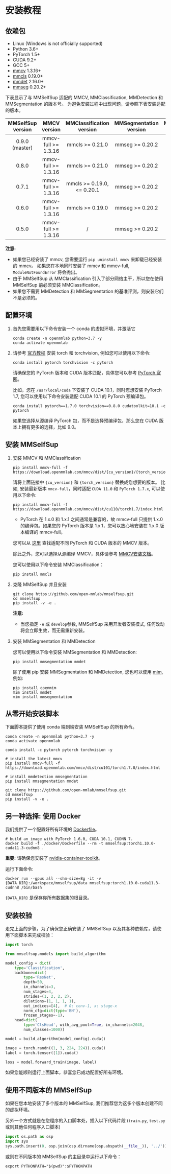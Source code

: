 # 安装教程

## 依赖包

- Linux (Windows is not officially supported)
- Python 3.6+
- PyTorch 1.5+
- CUDA 9.2+
- GCC 5+
- [mmcv](https://github.com/open-mmlab/mmcv) 1.3.16+
- [mmcls](https://mmclassification.readthedocs.io/en/latest/install.html) 0.19.0+
- [mmdet](https://mmdetection.readthedocs.io/en/latest/get_started.html#installation) 2.16.0+
- [mmseg](https://mmsegmentation.readthedocs.io/en/latest/get_started.html#installation) 0.20.2+

下表显示了与 MMSelfSup 适配的 MMCV, MMClassification, MMDetection 和 MMSegmentation 的版本号。 为避免安装过程中出现问题，请参照下表安装适配的版本。

| MMSelfSup version |    MMCV version     |  MMClassification version  | MMSegmentation version | MMDetection version |
| :---------------: | :-----------------: | :------------------------: | :--------------------: | :-----------------: |
|  0.9.0 (master)   | mmcv-full >= 1.3.16 |      mmcls >= 0.21.0       |    mmseg >= 0.20.2     |   mmdet >= 2.16.0   |
|  0.8.0            | mmcv-full >= 1.3.16 |      mmcls >= 0.21.0       |    mmseg >= 0.20.2     |   mmdet >= 2.16.0   |
|       0.7.1       | mmcv-full >= 1.3.16 | mmcls >= 0.19.0, <= 0.20.1 |    mmseg >= 0.20.2     |   mmdet >= 2.16.0   |
|       0.6.0       | mmcv-full >= 1.3.16 |      mmcls >= 0.19.0       |    mmseg >= 0.20.2     |   mmdet >= 2.16.0   |
|       0.5.0       | mmcv-full >= 1.3.16 |             /              |    mmseg >= 0.20.2     |   mmdet >= 2.16.0   |


**注意:**
- 如果您已经安装了 mmcv, 您需要运行 `pip uninstall mmcv` 来卸载已经安装的 mmcv。 如果您在本地同时安装了 mmcv 和 mmcv-full, `ModuleNotFoundError` 将会抛出。
- 由于 MMSelfSup 从 MMClassification 引入了部分网络主干，所以您在使用 MMSelfSup 前必须安装 MMClassification。
- 如果您不需要 MMDetection 和 MMSegmentation 的基准评测，则安装它们不是必须的。

## 配置环境

1. 首先您需要用以下命令安装一个 conda 的虚拟环境，并激活它

    ```shell
    conda create -n openmmlab python=3.7 -y
    conda activate openmmlab
    ```

2. 请参考 [官方教程](https://pytorch.org/) 安装 torch 和 torchvision, 例如您可以使用以下命令:

    ```shell
    conda install pytorch torchvision -c pytorch
    ```

    请确保您的 PyTorch 版本和 CUDA 版本匹配，具体您可以参考 [PyTorch 官网](https://pytorch.org/)。

    比如，您在 `/usr/local/cuda` 下安装了 CUDA 10.1，同时您想安装 PyTorch 1.7, 您可以使用以下命令安装适配 CUDA 10.1 的 PyTorch 预编译包。

    ```shell
    conda install pytorch==1.7.0 torchvision==0.8.0 cudatoolkit=10.1 -c pytorch
    ```

    如果您选择从源编译 PyTorch 包，而不是选择预编译包，那么您在 CUDA 版本上拥有更多的选择，比如 9.0。


## 安装 MMSelfSup

1. 安装 MMCV 和 MMClassification

    ```shell
    pip install mmcv-full -f https://download.openmmlab.com/mmcv/dist/{cu_version}/{torch_version}/index.html
    ```

    请将上面链接中 `{cu_version}` 和 `{torch_version}` 替换成您想要的版本。 比如, 安装最新版本 `mmcv-full`，同时适配 `CUDA 11.0` 和 `PyTorch 1.7.x`, 可以使用以下命令:

    ```shell
    pip install mmcv-full -f https://download.openmmlab.com/mmcv/dist/cu110/torch1.7/index.html
    ```

    - PyTorch 在 1.x.0 和 1.x.1 之间通常是兼容的，故 mmcv-full 只提供 1.x.0 的编译包。如果您的 PyTorch 版本是 1.x.1，您可以放心地安装在 1.x.0 版本编译的 mmcv-full。

    您可以从 [这里](https://github.com/open-mmlab/mmcv#installation) 查找适配不同 PyTorch 和 CUDA 版本的 MMCV 版本。

    除此之外，您可以选择从源编译 MMCV，具体请参考 [MMCV安装文档](https://github.com/open-mmlab/mmcv#installation)。

    您可以使用以下命令安装 MMClassification：

    ```shell
    pip install mmcls
    ```

2. 克隆 MMSelfSup 并且安装

    ```shell
    git clone https://github.com/open-mmlab/mmselfsup.git
    cd mmselfsup
    pip install -v -e .
    ```

    **注意:**
    - 当您指定 `-e` 或 `develop`参数, MMSelfSup 采用开发者安装模式, 任何改动将会立即生效，而无需重新安装。

3. 安装 MMSegmentation 和 MMDetection

    您可以使用以下命令安装 MMSegmentation 和 MMDetection:

    ```shell
    pip install mmsegmentation mmdet
    ```

    除了使用 pip 安装 MMSegmentation 和 MMDetection, 您也可以使用 [mim](https://github.com/open-mmlab/mim), 例如:

    ```shell
    pip install openmim
    mim install mmdet
    mim install mmsegmentation
    ```

## 从零开始安装脚本

下面脚本提供了使用 conda 端到端安装 MMSelfSup 的所有命令。

```shell
conda create -n openmmlab python=3.7 -y
conda activate openmmlab

conda install -c pytorch pytorch torchvision -y

# install the latest mmcv
pip install mmcv-full -f https://download.openmmlab.com/mmcv/dist/cu101/torch1.7.0/index.html

# install mmdetection mmsegmentation
pip install mmsegmentation mmdet

git clone https://github.com/open-mmlab/mmselfsup.git
cd mmselfsup
pip install -v -e .
```

## 另一种选择: 使用 Docker

我们提供了一个配置好所有环境的 [Dockerfile](/docker/Dockerfile)。

```shell
# build an image with PyTorch 1.6.0, CUDA 10.1, CUDNN 7.
docker build -f ./docker/Dockerfile --rm -t mmselfsup:torch1.10.0-cuda11.3-cudnn8 .
```

**重要:** 请确保您安装了 [nvidia-container-toolkit](https://docs.nvidia.com/datacenter/cloud-native/container-toolkit/install-guide.html#docker)。

运行下面命令:

```shell
docker run --gpus all --shm-size=8g -it -v {DATA_DIR}:/workspace/mmselfsup/data mmselfsup:torch1.10.0-cuda11.3-cudnn8 /bin/bash
```

`{DATA_DIR}` 是保存你所有数据集的根目录。

## 安装校验

走完上面的步骤，为了确保您正确安装了 MMSelfSup 以及其各种依赖库，请使用下面脚本来完成校验：

```py
import torch

from mmselfsup.models import build_algorithm

model_config = dict(
    type='Classification',
    backbone=dict(
        type='ResNet',
        depth=50,
        in_channels=3,
        num_stages=4,
        strides=(1, 2, 2, 2),
        dilations=(1, 1, 1, 1),
        out_indices=[4],  # 0: conv-1, x: stage-x
        norm_cfg=dict(type='BN'),
        frozen_stages=-1),
    head=dict(
        type='ClsHead', with_avg_pool=True, in_channels=2048,
        num_classes=1000))

model = build_algorithm(model_config).cuda()

image = torch.randn((1, 3, 224, 224)).cuda()
label = torch.tensor([1]).cuda()

loss = model.forward_train(image, label)
```

如果您能顺利运行上面脚本，恭喜您已成功配置好所有环境。

## 使用不同版本的 MMSelfSup

如果在您本地安装了多个版本的 MMSelfSup, 我们推荐您为这多个版本创建不同的虚拟环境。

另外一个方式就是在您程序的入口脚本处，插入以下代码片段 (`train.py`, `test.py` 或则其他任何程序入口脚本)

```python
import os.path as osp
import sys
sys.path.insert(0, osp.join(osp.dirname(osp.abspath(__file__)), '../'))
```

或则在不同版本的 MMSelfSup 的主目录中运行以下命令：

```shell
export PYTHONPATH="$(pwd)":$PYTHONPATH
```
